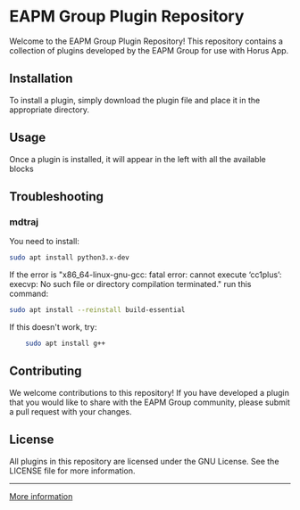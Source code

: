 # EAPM Group Plugin Repository

Welcome to the EAPM Group Plugin Repository! This repository contains a collection of plugins developed by the EAPM Group for use with Horus App.

## Installation

To install a plugin, simply download the plugin file and place it in the appropriate directory.

## Usage

Once a plugin is installed, it will appear in the left with all the available blocks

## Troubleshooting
### mdtraj

You need to install:
```bash
sudo apt install python3.x-dev
```

If the error is "x86_64-linux-gnu-gcc: fatal error: cannot execute ‘cc1plus’: execvp: No such file or directory compilation terminated." run this command:
```bash
sudo apt install --reinstall build-essential
```

If this doesn't work, try:
```bash
    sudo apt install g++
```

## Contributing

We welcome contributions to this repository! If you have developed a plugin that you would like to share with the EAPM Group community, please submit a pull request with your changes.

## License

All plugins in this repository are licensed under the GNU License. See the LICENSE file for more information.


---

[More information](https://nbdsoftware.github.io/horus/)
